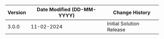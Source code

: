 | **Version** | **Date Modified (DD-MM-YYYY)** | **Change History**                          |
|-------------|--------------------------------|---------------------------------------------|
| 3.0.0       | 11-02-2024                     | Initial Solution Release                    |